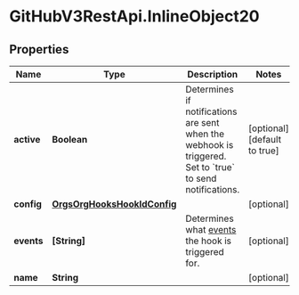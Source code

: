 # GitHubV3RestApi.InlineObject20

## Properties

Name | Type | Description | Notes
------------ | ------------- | ------------- | -------------
**active** | **Boolean** | Determines if notifications are sent when the webhook is triggered. Set to &#x60;true&#x60; to send notifications. | [optional] [default to true]
**config** | [**OrgsOrgHooksHookIdConfig**](OrgsOrgHooksHookIdConfig.md) |  | [optional] 
**events** | **[String]** | Determines what [events](https://developer.github.com/webhooks/event-payloads) the hook is triggered for. | [optional] 
**name** | **String** |  | [optional] 


